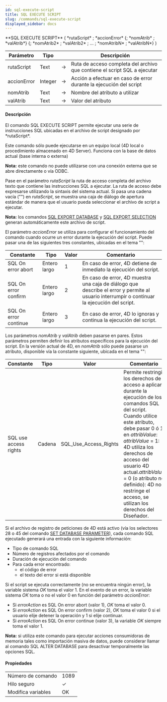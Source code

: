 ```yaml
---
id: sql-execute-script
title: SQL EXECUTE SCRIPT
slug: /commands/sql-execute-script
displayed_sidebar: docs
---
```


<!--REF #_command_.SQL EXECUTE SCRIPT.Syntax-->**SQL EXECUTE SCRIPT** ( *rutaScript* ; *accionError* {; *nomAtrib* ; *valAtrib*} {; *nomAtrib2* ; *valAtrib2* ; ... ; *nomAtribN* ; *valAtribN*} )<!-- END REF-->
<!--REF #_command_.SQL EXECUTE SCRIPT.Params-->
| Parámetro | Tipo |  | Descripción |
| --- | --- | --- | --- |
| rutaScript | Text | &#8594;  | Ruta de acceso completa del archivo que contiene el script SQL a ejecutar |
| accionError | Integer | &#8594;  | Acción a efectuar en caso de error durante la ejecución del script |
| nomAtrib | Text | &#8594;  | Nombre del atributo a utilizar |
| valAtrib | Text | &#8594;  | Valor del atributo |

<!-- END REF-->

#### Descripción 

<!--REF #_command_.SQL EXECUTE SCRIPT.Summary-->El comando SQL EXECUTE SCRIPT permite ejecutar una serie de instrucciones SQL ubicadas en el archivo de script designado por *rutaScript*.<!-- END REF-->  
Este comando sólo puede ejecutarse en un equipo local (4D local o procedimiento almacenado en 4D Server). Funciona con la base de datos actual (base interna o externa) 

**Nota:** este comando no puede utilizarse con una conexión externa que se abre directamente o vía ODBC. 

Pase en el parámetro *rutaScript* la ruta de acceso completa del archivo texto que contiene las instrucciones SQL a ejecutar. La ruta de acceso debe expresarse utilizando la sintaxis del sistema actual. Si pasa una cadena vacía ("") en *rutaScript*, se muestra una caja de diálogo de apertura estándar de manera que el usuario pueda seleccionar el archivo de script a ejecutar. 

**Nota:** los comandos [SQL EXPORT DATABASE](sql-export-database.md "SQL EXPORT DATABASE") y [SQL EXPORT SELECTION](sql-export-selection.md "SQL EXPORT SELECTION") generan automáticamente este archivo de script.

El parámetro *accionError* se utiliza para configurar el funcionamiento del comando cuando ocurre un error durante la ejecución del script. Puede pasar una de las siguientes tres constantes, ubicadas en el tema "":

| Constante             | Tipo         | Valor | Comentario                                                                                                                                   |
| --------------------- | ------------ | ----- | -------------------------------------------------------------------------------------------------------------------------------------------- |
| SQL On error abort    | Entero largo | 1     | En caso de error, 4D detiene de inmediato la ejecución del script.                                                                           |
| SQL On error confirm  | Entero largo | 2     | En caso de error, 4D muestra una caja de diálogo que describe el error y permite al usuario interrumpir o continuar la ejecución del script. |
| SQL On error continue | Entero largo | 3     | En caso de error, 4D lo ignoras y continua la ejecución del script.                                                                          |

Los parámetros *nomAtrib* y *valAtrib* deben pasarse en pares. Estos parámetros permiten definir los atributos específicos para la ejecución del script. En la versión actual de 4D, en *nomAtrib* sólo puede pasarse un atributo, disponible vía la constante siguiente, ubicada en el tema "":

| Constante             | Tipo   | Valor                    | Comentario                                                                                                                                                                                                                                                                                                                                                                         |
| --------------------- | ------ | ------------------------ | ---------------------------------------------------------------------------------------------------------------------------------------------------------------------------------------------------------------------------------------------------------------------------------------------------------------------------------------------------------------------------------- |
| SQL use access rights | Cadena | SQL\_Use\_Access\_Rights | Permite restringir los derechos de acceso a aplicar durante la ejecución de los comandos SQL del script. Cuando utilice este atributo, debe pasar 0 ó 1 en *attribValue*: <br/>*attribValue* \= 1: 4D utiliza los derechos de acceso del usuario 4D actual.*attribValue* \= 0 (o atributo no definido): 4D no restringe el acceso, se utilizan los derechos del Diseñador. |

Si el archivo de registro de peticiones de 4D está activo (vía los selectores 28 o 45 del comando [SET DATABASE PARAMETER](set-database-parameter.md "SET DATABASE PARAMETER")), cada comando SQL ejecutado generará una entrada con la siguiente información:

* Tipo de comando SQL
* Número de registros afectados por el comando
* Duración de ejecución del comando
* Para cada error encontrado:  
   * el código de error  
   * el texto del error si está disponible

Si el script se ejecuta correctamente (no se encuentra ningún error), la variable sistema *OK* toma el valor 1\. En el evento de un error, la variable sistema *OK* toma o no el valor 0 en función del parámetro *accionError*: 

* Si *errorAction* es SQL On error abort (valor 1), *OK* toma el valor 0.
* Si *errorAction* es SQL On error confirm (valor 2), *OK* toma el valor 0 si el usuario elije detener la operación y 1 si elije continuar.
* Si *errorAction* es SQL On error continue (valor 3), la variable *OK* siempre toma el valor 1\.

**Nota:** si utiliza este comando para ejecutar acciones consumidoras de memoria tales como importación masiva de datos, puede considerar llamar al comando SQL ALTER DATABASE para desactivar temporalmente las opciones SQL.


#### Propiedades
|  |  |
| --- | --- |
| Número de comando | 1089 |
| Hilo seguro | &check; |
| Modifica variables | OK |


